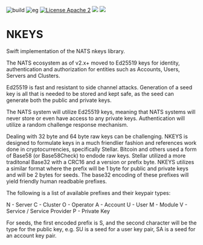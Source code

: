 ![build](https://github.com/nats-io/nkeys.swift/actions/workflows/swift.yml/badge.svg)
![eg](https://img.shields.io/badge/Powered%20By-NATS-green)
[![License Apache 2](https://img.shields.io/badge/License-Apache2-blue.svg)](https://www.apache.org/licenses/LICENSE-2.0)
[![](https://img.shields.io/endpoint?url=https%3A%2F%2Fswiftpackageindex.com%2Fapi%2Fpackages%2Fnats-io%2Fnkeys.swift%2Fbadge%3Ftype%3Dswift-versions)](https://swiftpackageindex.com/nats-io/nkeys.swift)
[![](https://img.shields.io/endpoint?url=https%3A%2F%2Fswiftpackageindex.com%2Fapi%2Fpackages%2Fnats-io%2Fnkeys.swift%2Fbadge%3Ftype%3Dplatforms)](https://swiftpackageindex.com/nats-io/nkeys.swift)



# NKEYS

Swift implementation of the NATS nkeys library.

The NATS ecosystem as of v2.x+ moved to Ed25519 keys for identity, authentication and authorization for entities such as Accounts, Users, Servers and Clusters.

Ed25519 is fast and resistant to side channel attacks. Generation of a seed key is all that is needed to be stored and kept safe, as the seed can generate both the public and private keys.

The NATS system will utilize Ed25519 keys, meaning that NATS systems will never store or even have access to any private keys. Authentication will utilize a random challenge response mechanism.

Dealing with 32 byte and 64 byte raw keys can be challenging. NKEYS is designed to formulate keys in a much friendlier fashion and references work done in cryptocurrencies, specifically Stellar. Bitcoin and others used a form of Base58 (or Base58Check) to endode raw keys. Stellar utilized a more traditonal Base32 with a CRC16 and a version or prefix byte. NKEYS utilizes a similar format where the prefix will be 1 byte for public and private keys and will be 2 bytes for seeds. The base32 encoding of these prefixes will yield friendly human readbable prefixes.

The following is a list of available prefixes and their keypair types:

N - Server
C - Cluster
O - Operator
A - Account
U - User
M - Module
V - Service / Service Provider
P - Private Key

For seeds, the first encoded prefix is S, and the second character will be the type for the public key, e.g. SU is a seed for a user key pair, SA is a seed for an account key pair.
